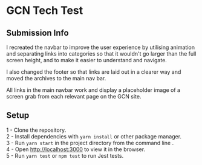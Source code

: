 # GCN Tech Test

## Submission Info
I recreated the navbar to improve the user experience by utilising animation and separating links into categories so that it wouldn't go larger than the full screen height, and to make it easier to understand and navigate.

I also changed the footer so that links are laid out in a clearer way and moved the archives to the main nav bar.

All links in the main navbar work and display a placeholder image of a screen grab from each relevant page on the GCN site.

## Setup
1 - Clone the repository.\
2 - Install dependencies with ```yarn install``` or other package manager.\
3 - Run ```yarn start``` in the project directory from the command line .\
4 - Open [http://localhost:3000](http://localhost:3000) to view it in the browser.\
5 - Run ```yarn test``` or ```npm test``` to run Jest tests.